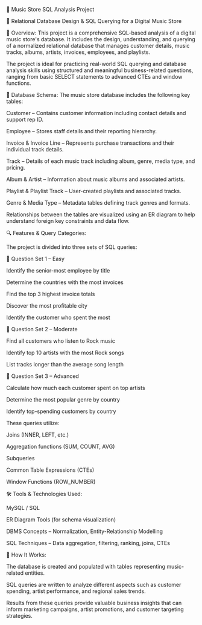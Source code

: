 🎵 Music Store SQL Analysis Project

📌 Relational Database Design & SQL Querying for a Digital Music Store

🧾 Overview:
This project is a comprehensive SQL-based analysis of a digital music store's database. It includes the design, understanding, and querying of a normalized relational database that manages customer details, music tracks, albums, artists, invoices, employees, and playlists.

The project is ideal for practicing real-world SQL querying and database analysis skills using structured and meaningful business-related questions, ranging from basic SELECT statements to advanced CTEs and window functions.

🧩 Database Schema:
The music store database includes the following key tables:

Customer – Contains customer information including contact details and support rep ID.

Employee – Stores staff details and their reporting hierarchy.

Invoice & Invoice Line – Represents purchase transactions and their individual track details.

Track – Details of each music track including album, genre, media type, and pricing.

Album & Artist – Information about music albums and associated artists.

Playlist & Playlist Track – User-created playlists and associated tracks.

Genre & Media Type – Metadata tables defining track genres and formats.

Relationships between the tables are visualized using an ER diagram to help understand foreign key constraints and data flow.


🔍 Features & Query Categories:

The project is divided into three sets of SQL queries:

🔹 Question Set 1 – Easy

  Identify the senior-most employee by title

  Determine the countries with the most invoices

  Find the top 3 highest invoice totals

  Discover the most profitable city

  Identify the customer who spent the most

🔹 Question Set 2 – Moderate

   Find all customers who listen to Rock music
 
   Identify top 10 artists with the most Rock songs

   List tracks longer than the average song length

🔹 Question Set 3 – Advanced

   Calculate how much each customer spent on top artists

   Determine the most popular genre by country

   Identify top-spending customers by country


These queries utilize:

Joins (INNER, LEFT, etc.)

Aggregation functions (SUM, COUNT, AVG)

Subqueries

Common Table Expressions (CTEs)

Window Functions (ROW_NUMBER)


🛠️ Tools & Technologies Used:

MySQL / SQL

ER Diagram Tools (for schema visualization)

DBMS Concepts – Normalization, Entity-Relationship Modelling

SQL Techniques – Data aggregation, filtering, ranking, joins, CTEs


🚀 How It Works:

The database is created and populated with tables representing music-related entities.

SQL queries are written to analyze different aspects such as customer spending, artist performance, and regional sales trends.

Results from these queries provide valuable business insights that can inform marketing campaigns, artist promotions, and customer targeting strategies.
